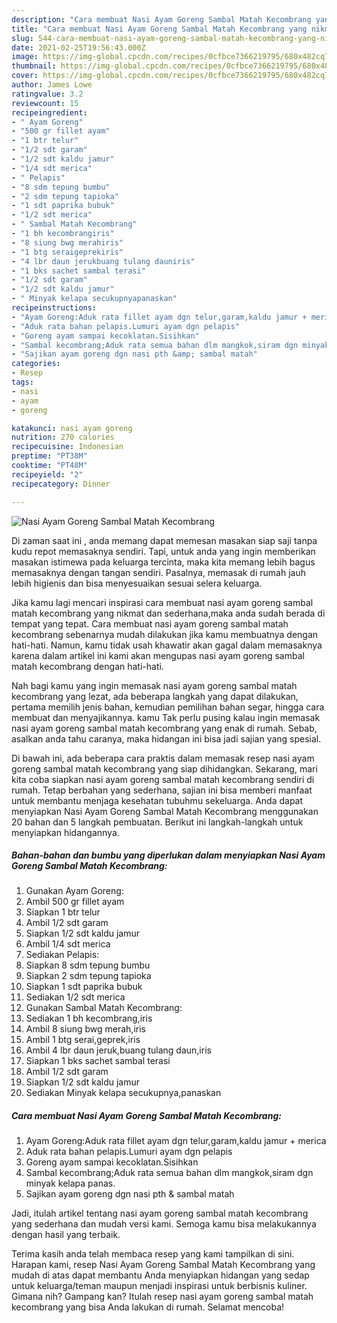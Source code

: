 ```yaml
---
description: "Cara membuat Nasi Ayam Goreng Sambal Matah Kecombrang yang nikmat Untuk Jualan"
title: "Cara membuat Nasi Ayam Goreng Sambal Matah Kecombrang yang nikmat Untuk Jualan"
slug: 544-cara-membuat-nasi-ayam-goreng-sambal-matah-kecombrang-yang-nikmat-untuk-jualan
date: 2021-02-25T19:56:43.000Z
image: https://img-global.cpcdn.com/recipes/0cfbce7366219795/680x482cq70/nasi-ayam-goreng-sambal-matah-kecombrang-foto-resep-utama.jpg
thumbnail: https://img-global.cpcdn.com/recipes/0cfbce7366219795/680x482cq70/nasi-ayam-goreng-sambal-matah-kecombrang-foto-resep-utama.jpg
cover: https://img-global.cpcdn.com/recipes/0cfbce7366219795/680x482cq70/nasi-ayam-goreng-sambal-matah-kecombrang-foto-resep-utama.jpg
author: James Lowe
ratingvalue: 3.2
reviewcount: 15
recipeingredient:
- " Ayam Goreng"
- "500 gr fillet ayam"
- "1 btr telur"
- "1/2 sdt garam"
- "1/2 sdt kaldu jamur"
- "1/4 sdt merica"
- " Pelapis"
- "8 sdm tepung bumbu"
- "2 sdm tepung tapioka"
- "1 sdt paprika bubuk"
- "1/2 sdt merica"
- " Sambal Matah Kecombrang"
- "1 bh kecombrangiris"
- "8 siung bwg merahiris"
- "1 btg seraigeprekiris"
- "4 lbr daun jerukbuang tulang dauniris"
- "1 bks sachet sambal terasi"
- "1/2 sdt garam"
- "1/2 sdt kaldu jamur"
- " Minyak kelapa secukupnyapanaskan"
recipeinstructions:
- "Ayam Goreng:Aduk rata fillet ayam dgn telur,garam,kaldu jamur + merica"
- "Aduk rata bahan pelapis.Lumuri ayam dgn pelapis"
- "Goreng ayam sampai kecoklatan.Sisihkan"
- "Sambal kecombrang;Aduk rata semua bahan dlm mangkok,siram dgn minyak kelapa panas."
- "Sajikan ayam goreng dgn nasi pth &amp; sambal matah"
categories:
- Resep
tags:
- nasi
- ayam
- goreng

katakunci: nasi ayam goreng 
nutrition: 270 calories
recipecuisine: Indonesian
preptime: "PT38M"
cooktime: "PT48M"
recipeyield: "2"
recipecategory: Dinner

---
```



![Nasi Ayam Goreng Sambal Matah Kecombrang](https://img-global.cpcdn.com/recipes/0cfbce7366219795/680x482cq70/nasi-ayam-goreng-sambal-matah-kecombrang-foto-resep-utama.jpg)

Di zaman  saat ini , anda memang dapat memesan masakan siap saji tanpa kudu repot memasaknya sendiri. Tapi, untuk anda yang ingin memberikan masakan istimewa pada keluarga tercinta, maka kita memang lebih bagus memasaknya dengan tangan sendiri. Pasalnya, memasak di rumah jauh lebih higienis dan bisa menyesuaikan sesuai selera keluarga.

Jika kamu lagi mencari inspirasi cara membuat nasi ayam goreng sambal matah kecombrang yang nikmat dan sederhana,maka anda sudah berada di tempat yang tepat. Cara membuat nasi ayam goreng sambal matah kecombrang  sebenarnya mudah dilakukan jika kamu membuatnya dengan hati-hati. Namun, kamu tidak usah khawatir akan gagal dalam memasaknya 
karena dalam artikel ini kami akan mengupas nasi ayam goreng sambal matah kecombrang dengan hati-hati.  



Nah bagi kamu yang ingin memasak nasi ayam goreng sambal matah kecombrang yang lezat, ada beberapa langkah yang dapat dilakukan, pertama memilih jenis bahan, kemudian pemilihan bahan segar, hingga cara membuat dan menyajikannya. kamu Tak perlu pusing kalau ingin memasak nasi ayam goreng sambal matah kecombrang yang enak di rumah. Sebab, asalkan anda  tahu caranya, maka hidangan ini bisa jadi sajian yang spesial.

Di bawah ini, ada beberapa cara praktis  dalam memasak resep nasi ayam goreng sambal matah kecombrang yang siap dihidangkan. Sekarang, mari kita coba siapkan nasi ayam goreng sambal matah kecombrang sendiri di rumah. Tetap berbahan yang sederhana, sajian ini bisa memberi manfaat untuk membantu menjaga kesehatan tubuhmu sekeluarga. Anda dapat menyiapkan Nasi Ayam Goreng Sambal Matah Kecombrang menggunakan 20 bahan dan 5 langkah pembuatan. Berikut ini langkah-langkah untuk menyiapkan hidangannya.

<!--inarticleads1-->

##### Bahan-bahan dan bumbu yang diperlukan dalam menyiapkan Nasi Ayam Goreng Sambal Matah Kecombrang:

1. Gunakan  Ayam Goreng:
1. Ambil 500 gr fillet ayam
1. Siapkan 1 btr telur
1. Ambil 1/2 sdt garam
1. Siapkan 1/2 sdt kaldu jamur
1. Ambil 1/4 sdt merica
1. Sediakan  Pelapis:
1. Siapkan 8 sdm tepung bumbu
1. Siapkan 2 sdm tepung tapioka
1. Siapkan 1 sdt paprika bubuk
1. Sediakan 1/2 sdt merica
1. Gunakan  Sambal Matah Kecombrang:
1. Sediakan 1 bh kecombrang,iris
1. Ambil 8 siung bwg merah,iris
1. Ambil 1 btg serai,geprek,iris
1. Ambil 4 lbr daun jeruk,buang tulang daun,iris
1. Siapkan 1 bks sachet sambal terasi
1. Ambil 1/2 sdt garam
1. Siapkan 1/2 sdt kaldu jamur
1. Sediakan  Minyak kelapa secukupnya,panaskan




<!--inarticleads2-->

##### Cara membuat Nasi Ayam Goreng Sambal Matah Kecombrang:

1. Ayam Goreng:Aduk rata fillet ayam dgn telur,garam,kaldu jamur + merica
1. Aduk rata bahan pelapis.Lumuri ayam dgn pelapis
1. Goreng ayam sampai kecoklatan.Sisihkan
1. Sambal kecombrang;Aduk rata semua bahan dlm mangkok,siram dgn minyak kelapa panas.
1. Sajikan ayam goreng dgn nasi pth &amp; sambal matah




Jadi, itulah artikel tentang  nasi ayam goreng sambal matah kecombrang  yang sederhana dan mudah versi kami. Semoga kamu bisa melakukannya dengan hasil yang terbaik. 

Terima kasih anda telah membaca resep yang kami tampilkan di sini. Harapan kami, resep  Nasi Ayam Goreng Sambal Matah Kecombrang yang mudah di atas dapat membantu Anda menyiapkan hidangan yang sedap untuk keluarga/teman maupun menjadi inspirasi untuk berbisnis kuliner. Gimana nih? Gampang kan? Itulah resep nasi ayam goreng sambal matah kecombrang yang bisa Anda lakukan di rumah. Selamat mencoba!

